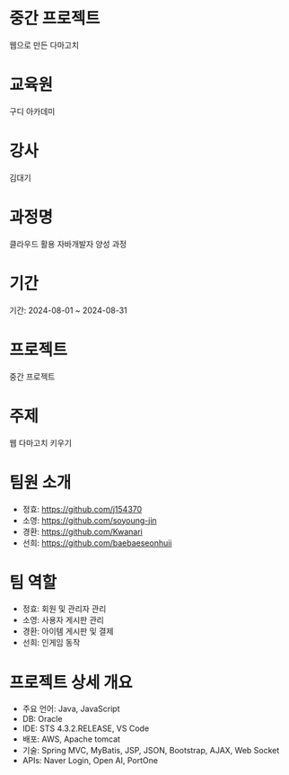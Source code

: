 # 중간 프로젝트
웹으로 만든 다마고치

# 교육원
구디 아카데미

# 강사
김대기

# 과정명
클라우드 활용 자바개발자 양성 과정

# 기간
기간: 2024-08-01 ~ 2024-08-31

# 프로젝트 
중간 프로젝트

# 주제
웹 다마고치 키우기

# 팀원 소개
- 정효: https://github.com/j154370
- 소영: https://github.com/soyoung-jin
- 경환: https://github.com/Kwanari
- 선희: https://github.com/baebaeseonhuii

# 팀 역할
- 정효: 회원 및 관리자 관리
- 소영: 사용자 게시판 관리
- 경환: 아이템 게시판 및 결제
- 선희: 인게임 동작

# 프로젝트 상세 개요

- 주요 언어: Java, JavaScript
- DB: Oracle
- IDE: STS 4.3.2.RELEASE, VS Code
- 배포: AWS, Apache tomcat
- 기술: Spring MVC, MyBatis, JSP, JSON, Bootstrap, AJAX, Web Socket
- APIs: Naver Login, Open AI, PortOne
